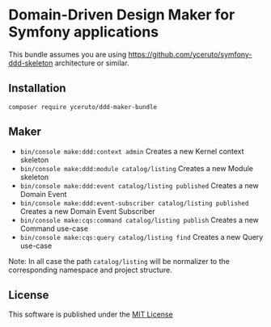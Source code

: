 # Domain-Driven Design Maker for Symfony applications

This bundle assumes you are using https://github.com/yceruto/symfony-ddd-skeleton architecture or similar.

## Installation

    composer require yceruto/ddd-maker-bundle

## Maker

 * `bin/console make:ddd:context admin` Creates a new Kernel context skeleton
 * `bin/console make:ddd:module catalog/listing` Creates a new Module skeleton
 * `bin/console make:ddd:event catalog/listing published` Creates a new Domain Event
 * `bin/console make:ddd:event-subscriber catalog/listing published` Creates a new Domain Event Subscriber
 * `bin/console make:cqs:command catalog/listing publish` Creates a new Command use-case
 * `bin/console make:cqs:query catalog/listing find` Creates a new Query use-case

Note: In all case the path `catalog/listing` will be normalizer to the corresponding namespace and project structure.

## License

This software is published under the [MIT License](LICENSE)
